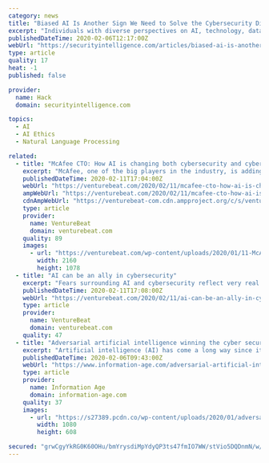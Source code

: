 ```yaml
---
category: news
title: "Biased AI Is Another Sign We Need to Solve the Cybersecurity Diversity Problem"
excerpt: "Individuals with diverse perspectives on AI, technology, data, ethics and diversity need to collaborate on governance. Remember, “minimize” is not the same as “remove.” A risk-based framework is the only pragmatic way to put AI governance into practice. Resources should be directed toward mitigating biases in artificial intelligence ..."
publishedDateTime: 2020-02-06T12:17:00Z
webUrl: "https://securityintelligence.com/articles/biased-ai-is-another-sign-we-need-to-solve-the-cybersecurity-diversity-problem/"
type: article
quality: 17
heat: -1
published: false

provider:
  name: Hack
  domain: securityintelligence.com

topics:
  - AI
  - AI Ethics
  - Natural Language Processing

related:
  - title: "McAfee CTO: How AI is changing both cybersecurity and cyberattacks"
    excerpt: "McAfee, one of the big players in the industry, is adding AI capabilities to its own suite of tools that protect users from increasingly automated attacks. A whole wave of startups — like Israel ..."
    publishedDateTime: 2020-02-11T17:04:00Z
    webUrl: "https://venturebeat.com/2020/02/11/mcafee-cto-how-ai-is-changing-both-cybersecurity-and-cyberattacks/"
    ampWebUrl: "https://venturebeat.com/2020/02/11/mcafee-cto-how-ai-is-changing-both-cybersecurity-and-cyberattacks/amp/"
    cdnAmpWebUrl: "https://venturebeat-com.cdn.ampproject.org/c/s/venturebeat.com/2020/02/11/mcafee-cto-how-ai-is-changing-both-cybersecurity-and-cyberattacks/amp/"
    type: article
    provider:
      name: VentureBeat
      domain: venturebeat.com
    quality: 89
    images:
      - url: "https://venturebeat.com/wp-content/uploads/2020/01/11-McAfee-interview.jpg?fit=2160%2C1078&strip=all"
        width: 2160
        height: 1078
  - title: "AI can be an ally in cybersecurity"
    excerpt: "Fears surrounding AI and cybersecurity reflect very real risks. AI-powered malware isn’t a threat we need to worry about right now, but attackers have become adept at manipulating AI systems to their own advantage, essentially turning them against users. Widespread manipulation of the algorithms used on social media is already causing ..."
    publishedDateTime: 2020-02-11T17:08:00Z
    webUrl: "https://venturebeat.com/2020/02/11/ai-can-be-an-ally-in-cybersecurity/"
    type: article
    provider:
      name: VentureBeat
      domain: venturebeat.com
    quality: 47
  - title: "Adversarial artificial intelligence winning the cyber security battle"
    excerpt: "Artificial intelligence (AI) has come a long way since its humble beginnings. Once thought to be a technology that would struggle to find its place in the real world, it is now all around us. It’s in our phones, our cars, and our homes. It can influence the ads we see, the purchases we make and the television we watch. It’s also fast ..."
    publishedDateTime: 2020-02-06T09:43:00Z
    webUrl: "https://www.information-age.com/adversarial-artificial-intelligence-winning-cyber-security-battle-123487325/"
    type: article
    provider:
      name: Information Age
      domain: information-age.com
    quality: 37
    images:
      - url: "https://s27389.pcdn.co/wp-content/uploads/2020/01/adversarial-artificial-intelligence-winning-cyber-security-battle.jpeg"
        width: 1080
        height: 608

secured: "grwCgyYkRG0K60OHu/bmYrysdiMpYdyQP3ts47fmIO7WW/stVio5DQDnmN/w/Sqrf+tKcsMjbL7wRyIr8kbYrRiP6gABhR7lqR0m1x70FksTrcDDLeMSw55aLdn/PkLEqP1sDR9lvUCEH2xBMFqOKXwY8sJN0ySE48OxLdMHYNYzLZ/HJqspjQgYxm2T1VI+lH1TCzMcvwXhCYCFi34W+UdCmXbFFutjQcQqEcW1medj2ixWgyjdC2M21hh8nkg6tGWJvKg46D97q0X3egiFkFbConJAN12RkGm3HQwDdjnZdNSz2QLBVfDJsb5LViYFPC+g86TeZKd0C4mI3OEZh6N5dHaWWeSMe64UXkTlFP/qvxbonTLssBPdzO9IW1UL5JerFC+tiqsPTMwa+IZjqGe2YNUFBLexNSqQScD9OlrQOL3nGsDMSfQ0H6wbssPtYiC5+yqzdqnQoIFrfPLSCw6uFQ+erI9Qm4OlH5IXXeA=;Zeu/+d2oRUoNtrizel5f7g=="
---
```


